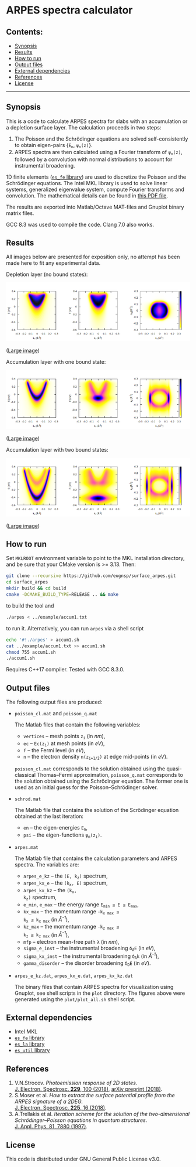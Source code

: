 # ARPES spectra calculator

## Contents:

* [Synopsis](#synopsis)
* [Results](#results)
* [How to run](#how-to-run)
* [Output files](#output-files)
* [External dependencies](#external-dependencies)
* [References](#references)
* [License](#license)

---

## Synopsis

This is a code to calculate ARPES spectra for slabs with an accumulation
or a depletion surface layer. The calculation proceeds in two steps:

1. The Poisson and the Schr&ouml;dinger equations are solved self-consistently
   to obtain eigen-pairs {<code>E<sub>n</sub></code>, <code>&psi;<sub>n</sub>(z)</code>}.
2. ARPES spectra are then calculated using a Fourier transform of
   <code>&psi;<sub>n</sub>(z)</code>, followed by a convolution with normal
   distributions to account for instrumental broadening.

1D finite elements ([`es_fe` library](https://github.com/eugnsp/es_fe))
are used to discretize the Poisson and the Schr&ouml;dinger equations.
The Intel MKL library is used to solve linear systems, generalized eigenvalue
system, compute Fourier transforms and convolution. The mathematical details
can be found in [this PDF file](doc/model.pdf).

The results are exported into Matlab/Octave MAT-files and Gnuplot binary
matrix files.

GCC 8.3 was used to compile the code. Clang 7.0 also works.

## Results

All images below are presented for exposition only, no attempt has been
made here to fit any experimental data.

Depletion layer (no bound states):

![Depletion layer](example/depl_sm.png)

([Large image](example/depl.png))

Accumulation layer with one bound state:

![Accumulation layer with one bound state](example/accum1_sm.png)

([Large image](example/accum1.png))

Accumulation layer with two bound states:

![Accumulation layer with two bound states](example/accum2_sm.png)

([Large image](example/accum2.png))

## How to run

Set `MKLROOT` environment variable to point to the MKL installation directory,
and be sure that your CMake version is >= 3.13. Then:

```sh
git clone --recursive https://github.com/eugnsp/surface_arpes.git
cd surface_arpes
mkdir build && cd build
cmake -DCMAKE_BUILD_TYPE=RELEASE .. && make
```

to build the tool and

```sh
./arpes < ../example/accum1.txt
```

to run it. Alternatively, you can run `arpes` via a shell script

```sh
echo '#!./arpes' > accum1.sh
cat ../example/accum1.txt >> accum1.sh
chmod 755 accum1.sh
./accum1.sh
```

Requires C++17 compiler. Tested with GCC 8.3.0.

## Output files

The following output files are produced:

* `poisson_cl.mat` and `poisson_q.mat`

  The Matlab files that contain the following variables:

    * `vertices` &ndash; mesh points <code>z<sub>i</sub></code> (in *nm*),
    * `ec` &ndash; <code>Ec(z<sub>i</sub>)</code> at mesh points (in *eV*),
    * `f` &ndash; the Fermi level (in *eV*),
    * `n` &ndash; the electron density <code>n(z<sub>i+1/2</sub>)</code>
	  at edge mid-points (in *eV*).

  `poisson_cl.mat` corresponds to the solution obtained using the quasi-classical
  Thomas&ndash;Fermi approximation, `poisson_q.mat` corresponds to the solution
  obtained using the Schr&ouml;dinger equation. The former one is used as an
  initial guess for the Poisson&ndash;Schr&ouml;dinger solver.

* `schrod.mat`

  The Matlab file that contains the solution of the Scr&ouml;dinger equation
  obtained at the last iteration:

    * `en` &ndash; the eigen-energies <code>E<sub>n</sub></code>,
    * `psi` &ndash; the eigen-functions <code>&psi;<sub>n</sub>(z<sub>i</sub>)</code>.

* `arpes.mat`

  The Matlab file that contains the calculation parameters and ARPES spectra.
  The variables are:

    * `arpes_e_kz` &ndash; the <code>(E, k<sub>z</sub>)</code> spectrum,
    * `arpes_kx_e` &ndash; the <code>(k<sub>x</sub>, E)</code> spectrum,
    * `arpes_kx_kz` &ndash; the <code>(k<sub>x</sub>, k<sub>z</sub>)</code> spectrum,
    * `e_min`, `e_max` &ndash; the energy range <code>E<sub>min</sub> &leq; E &leq; E<sub>max</sub></code>,
    * `kx_max` &ndash; the momentum range <code>-k<sub>x max</sub> &leq; k<sub>x</sub> &leq; k<sub>x max</sub></code> (in *&angst;<sup>-1</sup>*),
    * `kz_max` &ndash; the momentum range <code>-k<sub>z max</sub> &leq; k<sub>z</sub> &leq; k<sub>z max</sub></code> (in *&angst;<sup>-1</sup>*),
    * `mfp` &ndash; electron mean-free path <code>&lambda;</code> (in *nm*),
	* `sigma_e_inst` &ndash; the instrumental broadening <code>&delta;<sub>A</sub>E</code> (in *eV*),
    * `sigma_kx_inst` &ndash; the instrumental broadening <code>&delta;<sub>A</sub>k</code> (in *&angst;<sup>-1</sup>*),
    * `gamma_disorder` &ndash; the disorder broadening <code>&delta;<sub>D</sub>E</code> (in *eV*).

* `arpes_e_kz.dat`, `arpes_kx_e.dat`, `arpes_kx_kz.dat`

  The binary files that contain ARPES spectra for visualization using Gnuplot,
  see shell scripts in the `plot` directory. The figures above were generated using
  the `plot/plot_all.sh` shell script.

## External dependencies

* Intel MKL
* [`es_fe` library](https://github.com/eugnsp/es_fe)
* [`es_la` library](https://github.com/eugnsp/es_la)
* [`es_util` library](https://github.com/eugnsp/es_util)

## References

1. V.N.Strocov. *Photoemission response of 2D states.*\
[J. Electron. Spectrosc. **229**, 100 (2018)](https://doi.org/10.1016/j.elspec.2018.09.001),
[arXiv preprint (2018)](https://arxiv.org/abs/1801.07505).
2. S.Moser et al. *How to extract the surface potential profile
from the ARPES signature of a 2DEG.*\
[J. Electron. Spectrosc. **225**, 16 (2018)](https://doi.org/10.1016/j.elspec.2018.01.008).
3. A.Trellakis et al. *Iteration scheme for the solution of the
two-dimensional Schr&ouml;dinger&ndash;Poisson equations in quantum
structures*.\
[J. Appl. Phys. 81, 7880 (1997)](https://doi.org/10.1063/1.365396).

## License

This code is distributed under GNU General Public License v3.0.
